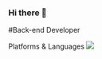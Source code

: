 ### Hi there 👋
#Back-end Developer

 Platforms & Languages
<img src="https://img.shields.io/badge/Spring Boot-6DB33F?style=flat-square&logo=Spring BOot&logoColor=white"/>

<!--
**rkdud567/rkdud567** is a ✨ _special_ ✨ repository because its `README.md` (this file) appears on your GitHub profile.

Here are some ideas to get you started:

- 🔭 I’m currently working on ...
- 🌱 I’m currently learning ...
- 👯 I’m looking to collaborate on ...
- 🤔 I’m looking for help with ...
- 💬 Ask me about ...
- 📫 How to reach me: ...
- 😄 Pronouns: ...
- ⚡ Fun fact: ...
-->
